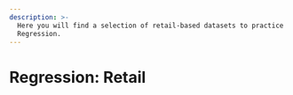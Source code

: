 ```yaml
---
description: >-
  Here you will find a selection of retail-based datasets to practice
  Regression.
---
```


# Regression: Retail

